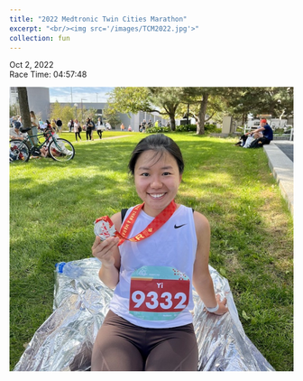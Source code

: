 ```yaml
---
title: "2022 Medtronic Twin Cities Marathon"
excerpt: "<br/><img src='/images/TCM2022.jpg'>"
collection: fun
---
```


Oct 2, 2022   
Race Time: 04:57:48

<img src="/images/TCM2022.jpg">
